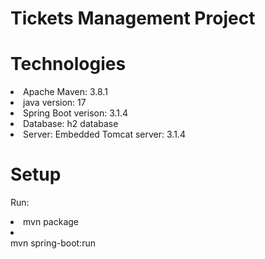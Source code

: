 # Tickets Management Project

# Technologies
<li>Apache Maven: 3.8.1<br />
<li>java version: 17<br />
<li>Spring Boot verison: 3.1.4<br />
<li>Database: h2 database<br />
<li>Server: Embedded Tomcat server: 3.1.4<br />

# Setup
Run: <br />
<li>mvn package<br />
<li></li>mvn spring-boot:run<br />
